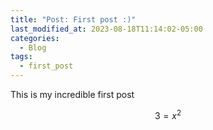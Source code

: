 ```yaml
---
title: "Post: First post :)"
last_modified_at: 2023-08-18T11:14:02-05:00
categories:
  - Blog
tags:
  - first_post
---
```



This is my incredible first post

$$
3 = x^2
$$